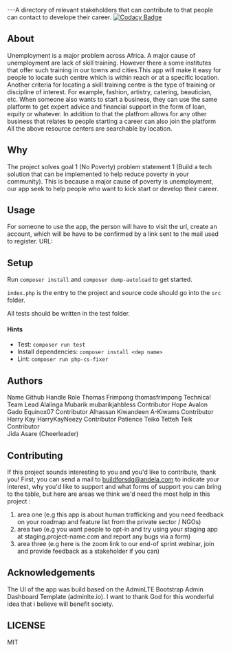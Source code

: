 
---A directory of relevant stakeholders that can contribute to that people can contact to develope their career.
[![Codacy Badge](https://app.codacy.com/project/badge/Grade/b36569c563c0474d9d1d027635a2f4e6)](https://www.codacy.com/gh/BuildForSDG/career-developement?utm_source=github.com&amp;utm_medium=referral&amp;utm_content=BuildForSDG/career-developement&amp;utm_campaign=Badge_Grade)

## About

 
Unemployment is a major problem across Africa. A major cause of unemployment are lack of skill training.
However there a some institutes that offer such training in our towns and cities.This app will make it easy for people to locate such centre which is within reach or at a specific location. Another criteria for locating a skill training centre is the type of training or discipline of interest. For example, fashion, artistry, catering, beautician, etc. 
When someone also wants to start a business, they can use the same platform to get expert advice and financial support in the form of loan, equity or whatever. 
In addition to that the platfrom allows for any other business that relates to people starting a career can also join the platform
All the above resource centers are searchable by location.



## Why

The project solves goal 1 (No Poverty) problem statement 1 (Build a tech solution that can be implemented to help reduce poverty in your community). 
This is because a major cause of poverty is unemployment, our app seek to help people who want to kick start or develop their career.

## Usage
 
For someone to use the app, the person will have to visit the url, create an account, which will be have to be confirmed by a link sent to the mail used to register.
URL:
## Setup

Run `composer install` and `composer dump-autoload` to get started.

`index.php` is the entry to the project and source code should go into the `src` folder.

All tests should be written in the test folder.

#### Hints

- Test: `composer run test`
- Install dependencies: `composer install <dep name>`
- Lint: `composer run php-cs-fixer`

## Authors

Name                       Github Handle             Role
Thomas Frimpong             thomasfrimpong          Technical Team Lead
Alalinga Mubarik            mubarikjahbless         Contributor
Hope Avalon Gado            Equinox07               Contributor
Alhassan Kiwandeen          A-Kiwams                Contributor
Harry Kay                   HarryKayNeezy           Contributor
Patience Teiko Tetteh       Teik                    Contributor        
Jida Asare                                        (Cheerleader)

## Contributing
If this project sounds interesting to you and you'd like to contribute, thank you!
First, you can send a mail to buildforsdg@andela.com to indicate your interest, why you'd like to support and what forms of support you can bring to the table, but here are areas we think we'd need the most help in this project :
1.  area one (e.g this app is about human trafficking and you need feedback on your roadmap and feature list from the private sector / NGOs)
2.  area two (e.g you want people to opt-in and try using your staging app at staging.project-name.com and report any bugs via a form)
3.  area three (e.g here is the zoom link to our end-of sprint webinar, join and provide feedback as a stakeholder if you can)

## Acknowledgements
The UI of the app was build based on the AdminLTE Bootstrap Admin Dashboard Template (adminlte.io).
I want to thank God for this wonderful idea that i believe will benefit society.


## LICENSE
MIT
